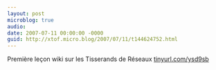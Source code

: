 ```yaml
---
layout: post
microblog: true
audio: 
date: 2007-07-11 00:00:00 -0000
guid: http://xtof.micro.blog/2007/07/11/t144624752.html
---
```

Première leçon wiki sur les Tisserands de Réseaux [tinyurl.com/ysd9sb](http://tinyurl.com/ysd9sb)
